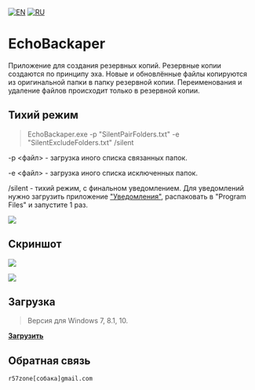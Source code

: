 [![EN](https://user-images.githubusercontent.com/9499881/33184537-7be87e86-d096-11e7-89bb-f3286f752bc6.png)](https://github.com/r57zone/EchoBackaper/blob/master/README.md) 
[![RU](https://user-images.githubusercontent.com/9499881/27683795-5b0fbac6-5cd8-11e7-929c-057833e01fb1.png)](https://github.com/r57zone/EchoBackaper/blob/master/README.RU.md)
# EchoBackaper
Приложение для создания резервных копий. Резервные копии создаются по принципу эха. Новые и обновлённые файлы копируются из оригинальной папки в папку резервной копии. Переименования и удаление файлов происходит только в резервной копии.

## Тихий режим
>EchoBackaper.exe -p "SilentPairFolders.txt" -e "SilentExcludeFolders.txt" /silent

-p <файл> - загрузка иного списка связанных папок.

-e <файл> - загрузка иного списка исключенных папок.

/silent - тихий режим, с финальном уведомлением. Для уведомлений нужно загрузить приложение ["Уведомления"](https://github.com/r57zone/notifications), распаковать в "Program Files" и запустите 1 раз.

![](https://user-images.githubusercontent.com/9499881/65593028-c4bd1c00-dfa0-11e9-8baf-9f3bc571933e.png)

## Скриншот
![](https://user-images.githubusercontent.com/9499881/65589968-064ac880-df9b-11e9-8c06-794a877d05ff.png)

![](https://user-images.githubusercontent.com/9499881/65590247-8709c480-df9b-11e9-8170-8da4b46f957a.png)


## Загрузка
>Версия для Windows 7, 8.1, 10.

**[Загрузить](https://github.com/r57zone/EchoBackaper/releases)**

## Обратная связь
`r57zone[собака]gmail.com`